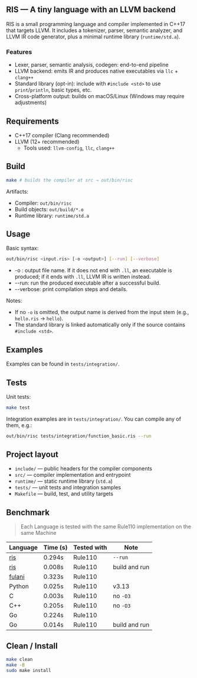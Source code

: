 ## RIS — A tiny language with an LLVM backend

RIS is a small programming language and compiler implemented in C++17 that targets LLVM. It includes a tokenizer, parser, semantic analyzer, and LLVM IR code generator, plus a minimal runtime library (`runtime/std.a`).

### Features

- Lexer, parser, semantic analysis, codegen: end-to-end pipeline
- LLVM backend: emits IR and produces native executables via `llc` + `clang++`
- Standard library (opt-in): include with `#include <std>` to use `print`/`println`, basic types, etc.
- Cross-platform output: builds on macOS/Linux (Windows may require adjustments)

## Requirements

- C++17 compiler (Clang recommended)
- LLVM (12+ recommended)
  - Tools used: `llvm-config`, `llc`, `clang++`

## Build

```bash
make # builds the compiler at src → out/bin/risc
```

Artifacts:
- Compiler: `out/bin/risc`
- Build objects: `out/build/*.o`
- Runtime library: `runtime/std.a`

## Usage

Basic syntax:

```bash
out/bin/risc <input.ris> [-o <output>] [--run] [--verbose]
```

- -o <output>: output file name. If it does not end with `.ll`, an executable is produced; if it ends with `.ll`, LLVM IR is written instead.
- --run: run the produced executable after a successful build.
- --verbose: print compilation steps and details.

Notes:

- If no `-o` is omitted, the output name is derived from the input stem (e.g., `hello.ris` → `hello`).
- The standard library is linked automatically only if the source contains `#include <std>`.

## Examples

Examples can be found in `tests/integration/`.


## Tests

Unit tests:

```bash
make test
```

Integration examples are in `tests/integration/`. You can compile any of them, e.g.:

```bash
out/bin/risc tests/integration/function_basic.ris --run
```

## Project layout

- `include/` — public headers for the compiler components
- `src/` — compiler implementation and entrypoint
- `runtime/` — static runtime library (`std.a`)
- `tests/` — unit tests and integration samples
- `Makefile` — build, test, and utility targets

## Benchmark

> Each Language is tested with the same Rule110 implementation on the same Machine 

| Language                                      | Time (s) | Tested with | Note              |
|-----------------------------------------------|----------|-------------|-------------------|
| [ris](https://github.com/RaphaeleL/ris)       | 0.294s   | Rule110     | `--run`           |
| [ris](https://github.com/RaphaeleL/ris)       | 0.008s   | Rule110     | build and run     |
| [fulani](https://github.com/RaphaeleL/fulani) | 0.323s   | Rule110     |                   |
| Python                                        | 0.025s   | Rule110     | v3.13             |
| C                                             | 0.003s   | Rule110     | no `-O3`          |
| C++                                           | 0.205s   | Rule110     | no `-O3`          |
| Go                                            | 0.224s   | Rule110     |                   |
| Go                                            | 0.014s   | Rule110     | build and run     |


## Clean / Install

```bash
make clean
make -B
sudo make install
```

